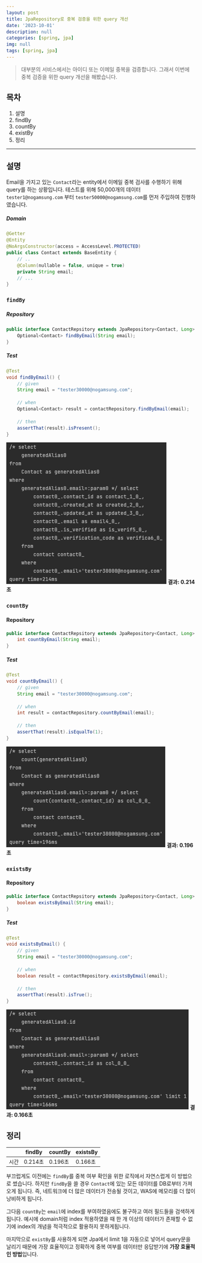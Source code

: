 ```yaml
---
layout: post
title: JpaRepository로 중복 검증을 위한 query 개선
date: '2023-10-01'
description: null
categories: [spring, jpa]
img: null
tags: [spring, jpa]
---
```

> 대부분의 서비스에서는 아이디 또는 이메일 중복을 검증합니다.
> 그래서 이번에 중복 검증을 위한 query 개선을 해봤습니다.

## 목차
1. 설명
2. findBy
3. countBy
4. existBy
5. 정리
---
## 설명
Email을 가지고 있는 `Contact`라는 entity에서 이메일 중복 검사를 수행하기 위해 query를 하는 상황입니다. 테스트를 위해 50,000개의 데이터
`tester1@nogamsung.com` 부터 `tester50000@nogamsung.com`를 먼저 주입하여 진행하였습니다.
##### Domain
```java
@Getter
@Entity
@NoArgsConstructor(access = AccessLevel.PROTECTED)
public class Contact extends BaseEntity {
    // ..
    @Column(nullable = false, unique = true)
    private String email;
    // ...
}
```
### `findBy`
##### Repository
```java
public interface ContactRepsitory extends JpaRepository<Contact, Long> {
    Optional<Contact> findByEmail(String email);
}
```
##### Test
```java
@Test
void findByEmail() {
    // given
    String email = "tester30000@nogamsung.com";

    // when
    Optional<Contact> result = contactRepository.findByEmail(email);

    // then
    assertThat(result).isPresent();
}
```
![](../../assets/img/spring/2023/10/01_1.png)
**결과: 0.214초**
### `countBy`
#### Repository
```java
public interface ContactRepsitory extends JpaRepository<Contact, Long> {
    int countByEmail(String email);
}
```
##### Test
```java
@Test
void countByEmail() {
    // given
    String email = "tester30000@nogamsung.com";

    // when
    int result = contactRepository.countByEmail(email);

    // then
    assertThat(result).isEqualTo(1);
}
```
![](../../assets/img/spring/2023/10/01_2.png)
**결과: 0.196초**
### `existsBy`
#### Repository
```java
public interface ContactRepsitory extends JpaRepository<Contact, Long> {
    boolean existsByEmail(String email);
}
```
##### Test
```java
@Test
void existsByEmail() {
    // given
    String email = "tester30000@nogamsung.com";

    // when
    boolean result = contactRepository.existsByEmail(email);

    // then
    assertThat(result).isTrue();
}
```
![](../../assets/img/spring/2023/10/01_3.png)
**결과: 0.166초**

## 정리<a id="wrapUp"></a>
|     | findBy | countBy | existsBy |
|-----|--------|---------|----------|
| 시간  | 0.214초 | 0.196초  | 0.166초   |

부끄럽게도 이전에는 `findBy`를 중복 여부 확인을 위한 로직에서 자연스럽게 이 방법으로 썼습니다. 하지만 `findBy`을 쓸 경우 `Contact`에 있는 모든 데이터를 
DB로부터 가져오게 됩니다. 즉, 네트워크에 더 많은 데이터가 전송될 것이고, WAS에 메모리를 더 많이 낭비하게 됩니다.

그다음 `countBy`는 `email`에 index를 부여하였음에도 불구하고 여러 필드들을 검색하게 됩니다. 예시에 domain처럼 index 적용하였을 때 한 개 이상의 데이터가
존재할 수 없기에 index의 개념을 적극적으로 활용하지 못하게됩니다.

마지막으로 `existBy`를 사용하게 되면 Jpa에서 limit 1을 자동으로 넣어서 query문을 날리기 때문에 가장 효율적이고 정확하게 중복 여부를 데이터만 응답받기에
**가장 효율적인 방법**입니다.
